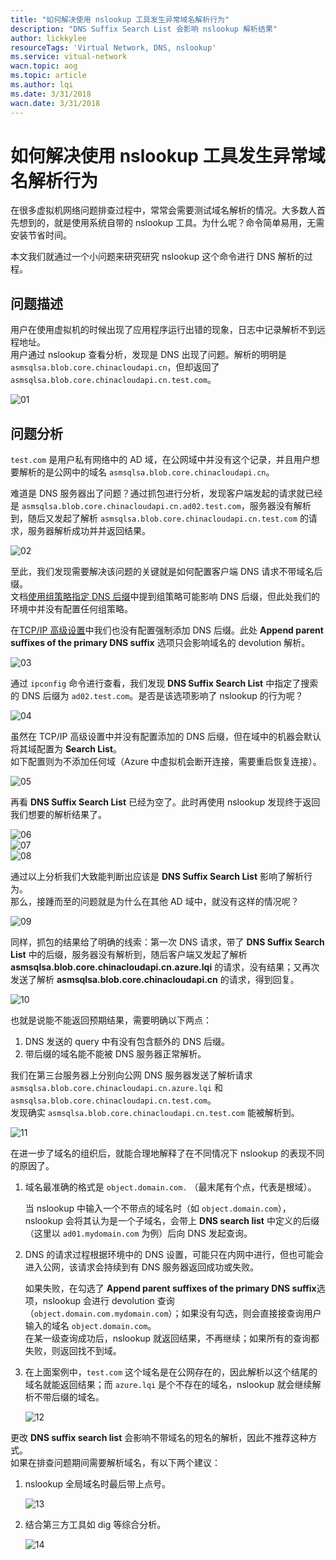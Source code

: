```yaml
---
title: "如何解决使用 nslookup 工具发生异常域名解析行为"
description: "DNS Suffix Search List 会影响 nslookup 解析结果"
author: lickkylee
resourceTags: 'Virtual Network, DNS, nslookup'
ms.service: vitual-network
wacn.topic: aog
ms.topic: article
ms.author: lqi
ms.date: 3/31/2018
wacn.date: 3/31/2018
---
```


# 如何解决使用 nslookup 工具发生异常域名解析行为

在很多虚拟机网络问题排查过程中，常常会需要测试域名解析的情况。大多数人首先想到的，就是使用系统自带的 nslookup 工具。为什么呢？命令简单易用，无需安装节省时间。

本文我们就通过一个小问题来研究研究 nslookup 这个命令进行 DNS 解析的过程。

## 问题描述

用户在使用虚拟机的时候出现了应用程序运行出错的现象，日志中记录解析不到远程地址。<br>
用户通过 nslookup 查看分析，发现是 DNS 出现了问题。解析的明明是 `asmsqlsa.blob.core.chinacloudapi.cn`，但却返回了 `asmsqlsa.blob.core.chinacloudapi.cn.test.com`。

![01](media/aog-virtual-network-qa-nslookup-parse-dns-abnormal/01.png)

## 问题分析

`test.com` 是用户私有网络中的 AD 域，在公网域中并没有这个记录，并且用户想要解析的是公网中的域名 `asmsqlsa.blob.core.chinacloudapi.cn`。

难道是 DNS 服务器出了问题？通过抓包进行分析，发现客户端发起的请求就已经是 `asmsqlsa.blob.core.chinacloudapi.cn.ad02.test.com`，服务器没有解析到，随后又发起了解析 `asmsqlsa.blob.core.chinacloudapi.cn.test.com` 的请求，服务器解析成功并并返回结果。

![02](media/aog-virtual-network-qa-nslookup-parse-dns-abnormal/02.png)

至此，我们发现需要解决该问题的关键就是如何配置客户端 DNS 请求不带域名后缀。<br>
文档[使用组策略指定 DNS 后缀](https://technet.microsoft.com/zh-cn/library/cc959267.aspx)中提到组策略可能影响 DNS 后缀，但此处我们的环境中并没有配置任何组策略。

在[TCP/IP 高级设置](https://technet.microsoft.com/zh-cn/library/cc959339.aspx)中我们也没有配置强制添加 DNS 后缀。此处 **Append parent suffixes of the primary DNS suffix** 选项只会影响域名的 devolution 解析。

![03](media/aog-virtual-network-qa-nslookup-parse-dns-abnormal/03.png)

通过 `ipconfig` 命令进行查看，我们发现 **DNS Suffix Search List** 中指定了搜索的 DNS 后缀为 `ad02.test.com`。是否是该选项影响了 nslookup 的行为呢？

![04](media/aog-virtual-network-qa-nslookup-parse-dns-abnormal/04.png)

虽然在 TCP/IP 高级设置中并没有配置添加的 DNS 后缀，但在域中的机器会默认将其域配置为 **Search List**。<br>
如下配置则为不添加任何域（Azure 中虚拟机会断开连接，需要重启恢复连接）。

![05](media/aog-virtual-network-qa-nslookup-parse-dns-abnormal/05.png)

再看 **DNS Suffix Search List** 已经为空了。此时再使用 nslookup 发现终于返回我们想要的解析结果了。

![06](media/aog-virtual-network-qa-nslookup-parse-dns-abnormal/06.png)<br>
![07](media/aog-virtual-network-qa-nslookup-parse-dns-abnormal/07.png)<br>
![08](media/aog-virtual-network-qa-nslookup-parse-dns-abnormal/08.png)

通过以上分析我们大致能判断出应该是 **DNS Suffix Search List** 影响了解析行为。<br>
那么，接踵而至的问题就是为什么在其他 AD 域中，就没有这样的情况呢？

![09](media/aog-virtual-network-qa-nslookup-parse-dns-abnormal/09.png)

同样，抓包的结果给了明确的线索：第一次 DNS 请求，带了 **DNS Suffix Search List** 中的后缀，服务器没有解析到，随后客户端又发起了解析 **asmsqlsa.blob.core.chinacloudapi.cn.azure.lqi** 的请求，没有结果；又再次发送了解析 **asmsqlsa.blob.core.chinacloudapi.cn** 的请求，得到回复。

![10](media/aog-virtual-network-qa-nslookup-parse-dns-abnormal/10.png)

也就是说能不能返回预期结果，需要明确以下两点：

1. DNS 发送的 query 中有没有包含额外的 DNS 后缀。
2. 带后缀的域名能不能被 DNS 服务器正常解析。

我们在第三台服务器上分别向公网 DNS 服务器发送了解析请求 `asmsqlsa.blob.core.chinacloudapi.cn.azure.lqi` 和 `asmsqlsa.blob.core.chinacloudapi.cn.test.com`。<br>
发现确实 `asmsqlsa.blob.core.chinacloudapi.cn.test.com` 能被解析到。

![11](media/aog-virtual-network-qa-nslookup-parse-dns-abnormal/11.png)

在进一步了域名的组织后，就能合理地解释了在不同情况下 nslookup 的表现不同的原因了。

1. 域名最准确的格式是 `object.domain.com.` （最末尾有个点，代表是根域）。

    当 nslookup 中输入一个不带点的域名时（如 `object.domain.com`），nslookup 会将其认为是一个子域名，会带上 **DNS search list** 中定义的后缀（这里以 `ad01.mydomain.com` 为例）后向 DNS 发起查询。

2. DNS 的请求过程根据环境中的 DNS 设置，可能只在内网中进行，但也可能会进入公网，该请求会持续到有 DNS 服务器返回成功或失败。

    如果失败，在勾选了 **Append parent suffixes of the primary DNS suffix**选项，nslookup 会进行 devolution 查询（`object.domain.com.mydomain.com`）；如果没有勾选，则会直接接查询用户输入的域名 `object.domain.com`。<br>
    在某一级查询成功后，nslookup 就返回结果，不再继续；如果所有的查询都失败，则返回找不到域。

3. 在上面案例中，`test.com` 这个域名是在公网存在的，因此解析以这个结尾的域名就能返回结果；而 `azure.lqi` 是个不存在的域名，nslookup 就会继续解析不带后缀的域名。

    ![12](media/aog-virtual-network-qa-nslookup-parse-dns-abnormal/12.png)

更改 **DNS suffix search list** 会影响不带域名的短名的解析，因此不推荐这种方式。<br>
如果在排查问题期间需要解析域名，有以下两个建议：

1. nslookup 全局域名时最后带上点号。

    ![13](media/aog-virtual-network-qa-nslookup-parse-dns-abnormal/13.png)

2. 结合第三方工具如 dig 等综合分析。

    ![14](media/aog-virtual-network-qa-nslookup-parse-dns-abnormal/14.png)
